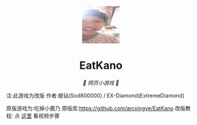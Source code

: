 <p align="center">
  <a href="https://xingye.me/game/eatkano"><img src="https://github.com/arcxingye/EatKano/blob/main/static/image/ClickBefore.png?raw=true" width="100" height="100" alt="EatKano"></a>
</p>
<div align="center">

# EatKano

_🦌 网页小游戏 🥛_

</div>
注:此游戏为改版 作者:极钻(Sod800000)   /  EX-Diamond(ExtremeDiamond)

原版游戏为:吃掉小鹿乃
原版库:https://github.com/arcxingye/EatKano
改版教程:
点 [这里](https://www.bilibili.com/video/BV1r94y1d765) 看视频步骤
